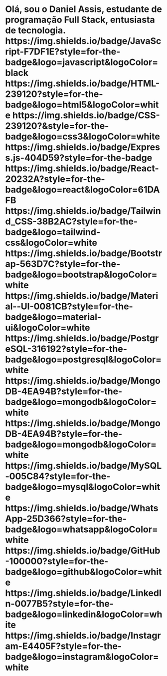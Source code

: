 <h1>Olá, sou o Daniel Assis, estudante de programação Full Stack, entusiasta de tecnologia.

<div>
https://img.shields.io/badge/JavaScript-F7DF1E?style=for-the-badge&logo=javascript&logoColor=black
https://img.shields.io/badge/HTML-239120?style=for-the-badge&logo=html5&logoColor=white
https://img.shields.io/badge/CSS-239120?&style=for-the-badge&logo=css3&logoColor=white
https://img.shields.io/badge/Express.js-404D59?style=for-the-badge
https://img.shields.io/badge/React-20232A?style=for-the-badge&logo=react&logoColor=61DAFB
https://img.shields.io/badge/Tailwind_CSS-38B2AC?style=for-the-badge&logo=tailwind-css&logoColor=white
https://img.shields.io/badge/Bootstrap-563D7C?style=for-the-badge&logo=bootstrap&logoColor=white
https://img.shields.io/badge/Material--UI-0081CB?style=for-the-badge&logo=material-ui&logoColor=white
https://img.shields.io/badge/PostgreSQL-316192?style=for-the-badge&logo=postgresql&logoColor=white
https://img.shields.io/badge/MongoDB-4EA94B?style=for-the-badge&logo=mongodb&logoColor=white
https://img.shields.io/badge/MongoDB-4EA94B?style=for-the-badge&logo=mongodb&logoColor=white
https://img.shields.io/badge/MySQL-005C84?style=for-the-badge&logo=mysql&logoColor=white  
</div>

<div>
https://img.shields.io/badge/WhatsApp-25D366?style=for-the-badge&logo=whatsapp&logoColor=white
https://img.shields.io/badge/GitHub-100000?style=for-the-badge&logo=github&logoColor=white
https://img.shields.io/badge/LinkedIn-0077B5?style=for-the-badge&logo=linkedin&logoColor=white
https://img.shields.io/badge/Instagram-E4405F?style=for-the-badge&logo=instagram&logoColor=white  
</div>


<!---
Dcassis/Dcassis is a ✨ special ✨ repository because its `README.md` (this file) appears on your GitHub profile.
You can click the Preview link to take a look at your changes.
--->
